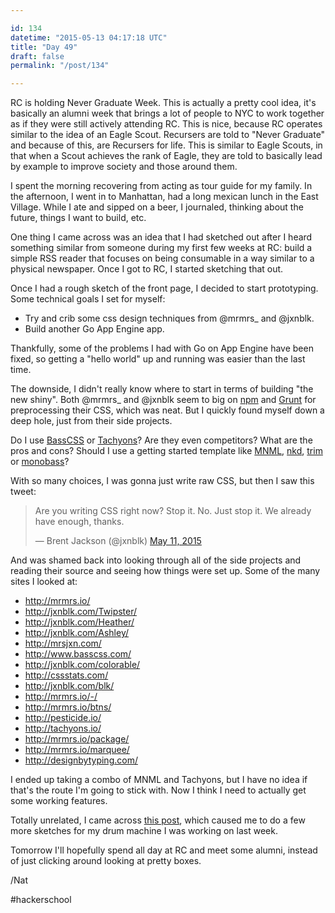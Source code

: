 ```yaml
---

id: 134
datetime: "2015-05-13 04:17:18 UTC"
title: "Day 49"
draft: false
permalink: "/post/134"

---
```


RC is holding Never Graduate Week. This is actually a pretty cool idea, it's basically an alumni week that brings a lot of people to NYC to work together as if they were still actively attending RC. This is nice, because RC operates similar to the idea of an Eagle Scout. Recursers are told to "Never Graduate" and because of this, are Recursers for life. This is similar to Eagle Scouts, in that when a Scout achieves the rank of Eagle, they are told to basically lead by example to improve society and those around them.

I spent the morning recovering from acting as tour guide for my family. In the afternoon, I went in to Manhattan, had a long mexican lunch in the East Village. While I ate and sipped on a beer, I journaled, thinking about the future, things I want to build, etc.

One thing I came across was an idea that I had sketched out after I heard something similar from someone during my first few weeks at RC: build a simple RSS reader that focuses on being consumable in a way similar to a physical newspaper. Once I got to RC, I started sketching that out.

Once I had a rough sketch of the front page, I decided to start prototyping. Some technical goals I set for myself: 

 - Try and crib some css design techniques from @mrmrs_ and @jxnblk.
 - Build another Go App Engine app.

Thankfully, some of the problems I had with Go on App Engine have been fixed, so getting a "hello world" up and running was easier than the last time.

The downside, I didn't really know where to start in terms of building "the new shiny". Both @mrmrs_ and @jxnblk seem to big on [npm](https://www.npmjs.com/) and [Grunt](https://gruntjs.com/) for preprocessing their CSS, which was neat. But I quickly found myself down a deep hole, just from their side projects.

Do I use [BassCSS](https://web.archive.org/web/20240210170839/https://basscss.com/) or [Tachyons](https://tachyons.io/)? Are they even competitors? What are the pros and cons? Should I use a getting started template like [MNML](https://github.com/mrmrs/mnml), [nkd](http://nkd.cc/), [trim](https://github.com/mrmrs/trim) or [monobass](https://github.com/basscss/monobass)? 

With so many choices, I was gonna just write raw CSS, but then I saw this tweet:

<blockquote class="twitter-tweet" lang="en"><p lang="en" dir="ltr">Are you writing CSS right now?&#10;&#10;Stop it. No. Just stop it. We already have enough, thanks.</p>&mdash; Brent Jackson (@jxnblk) <a href="https://twitter.com/jxnblk/status/597836898174926848">May 11, 2015</a></blockquote>

And was shamed back into looking through all of the side projects and reading their source and seeing how things were set up. Some of the many sites I looked at:

 - http://mrmrs.io/
 - http://jxnblk.com/Twipster/
 - http://jxnblk.com/Heather/
 - http://jxnblk.com/Ashley/
 - http://mrsjxn.com/
 - http://www.basscss.com/
 - http://jxnblk.com/colorable/
 - http://cssstats.com/
 - http://jxnblk.com/blk/
 - http://mrmrs.io/-/
 - http://mrmrs.io/btns/
 - http://pesticide.io/
 - http://tachyons.io/
 - http://mrmrs.io/package/
 - http://mrmrs.io/marquee/
 - http://designbytyping.com/

I ended up taking a combo of MNML and Tachyons, but I have no idea if that's the route I'm going to stick with. Now I think I need to actually get some working features.

Totally unrelated, I came across [this post](https://jxnblk.tumblr.com/post/210090110/nnn-mono-iphone-synth-love-this-minimalist), which caused me to do a few more sketches for my drum machine I was working on last week.

Tomorrow I'll hopefully spend all day at RC and meet some alumni, instead of just clicking around looking at pretty boxes.

/Nat

#hackerschool

